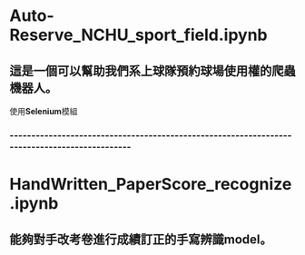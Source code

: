 # Auto-Reserve_NCHU_sport_field.ipynb #
## 這是一個可以幫助我們系上球隊預約球場使用權的爬蟲機器人。  ##
使用**Selenium**模組 
### --------------------------------------------------------------------------------------------- ###
# HandWritten_PaperScore_recognize.ipynb # 
## 能夠對手改考卷進行成績訂正的手寫辨識model。 ##
